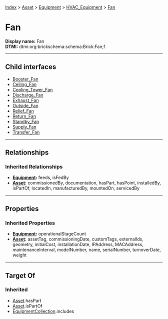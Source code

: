 [Index](../../../../Index.md) > [Asset](../../../Asset.md) > [Equipment](../../Equipment.md) > [HVAC_Equipment](../HVAC_Equipment.md) > [Fan](#)
# Fan

**Display name:** Fan<br />
**DTMI:** dtmi:org:brickschema:schema:Brick:Fan;1

---

## Child interfaces
* [Booster_Fan](Booster_Fan.md)
* [Ceiling_Fan](Ceiling_Fan.md)
* [Cooling_Tower_Fan](Cooling_Tower_Fan.md)
* [Discharge_Fan](Discharge_Fan.md)
* [Exhaust_Fan](Exhaust_Fan.md)
* [Outside_Fan](Outside_Fan.md)
* [Relief_Fan](Relief_Fan.md)
* [Return_Fan](Return_Fan.md)
* [Standby_Fan](Standby_Fan.md)
* [Supply_Fan](Supply_Fan.md)
* [Transfer_Fan](Transfer_Fan.md)

---

## Relationships
### Inherited Relationships
* **[Equipment](../../Equipment.md):** feeds, isFedBy
* **[Asset](../../../Asset.md):** commissionedBy, documentation, hasPart, hasPoint, installedBy, isPartOf, locatedIn, manufacturedBy, mountedOn, servicedBy

---

## Properties
### Inherited Properties
* **[Equipment](../../Equipment.md):** operationalStageCount
* **[Asset](../../../Asset.md):** assetTag, commissioningDate, customTags, externalIds, geometry, initialCost, installationDate, IPAddress, MACAddress, maintenanceInterval, modelNumber, name, serialNumber, turnoverDate, weight

---

## Target Of
### Inherited
* [Asset](../../../Asset.md).hasPart
* [Asset](../../../Asset.md).isPartOf
* [EquipmentCollection](../../../../Collection/AssetCollection/EquipmentCollection/EquipmentCollection.md).includes
